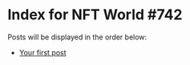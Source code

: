 # Index for NFT World #742
Posts will be displayed in the order below:

- [Your first post](./001-first.md)

